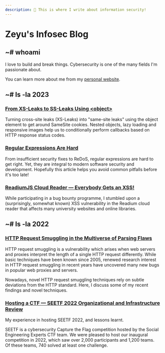 ```yaml
---
description: 👋 This is where I write about information security!
---
```


# Zeyu's Infosec Blog

## \~# whoami

I love to build and break things. Cybersecurity is one of the many fields I'm passionate about.

You can learn more about me from my [personal website](https://www.zeyu2001.com/).

## \~# ls -la 2023

### [From XS-Leaks to SS-Leaks Using \<object>](2023/from-xs-leaks-to-ss-leaks-using-less-than-object-greater-than.md)

Turning cross-site leaks (XS-Leaks) into "same-site leaks" using the object element to get around SameSite cookies. Nested objects, lazy loading and responsive images help us to conditionally perform callbacks based on HTTP response status codes.

### [Regular Expressions Are Hard](2023/regular-expressions-are-hard.md)

From insufficient security fixes to ReDoS, regular expressions are hard to get right. Yet, they are integral to modern software security and development. Hopefully this article helps you avoid common pitfalls before it's too late!

### [ReadiumJS Cloud Reader — Everybody Gets an XSS!](2023/readiumjs-cloud-reader-everybody-gets-an-xss.md)

While participating in a bug bounty programme, I stumbled upon a (surprisingly, somewhat known) XSS vulnerability in the Readium cloud reader that affects many university websites and online libraries.

## \~# ls -la 2022

### [HTTP Request Smuggling in the Multiverse of Parsing Flaws](2022/http-request-smuggling-in-the-multiverse-of-parsing-flaws.md)

HTTP request smuggling is a vulnerability which arises when web servers and proxies interpret the length of a single HTTP request differently. While basic techniques have been known since 2005, renewed research interest in HTTP request smuggling in recent years have uncovered many new bugs in popular web proxies and servers.&#x20;

Nowadays, novel HTTP request smuggling techniques rely on subtle deviations from the HTTP standard. Here, I discuss some of my recent findings and novel techniques.

### [Hosting a CTF — SEETF 2022 Organizational and Infrastructure Review](2022/hosting-a-ctf-seetf-2022-organizational-and-infrastructure-review.md)

My experience in hosting SEETF 2022, and lessons learnt.

SEETF is a cybersecurity Capture the Flag competition hosted by the Social Engineering Experts CTF team. We were pleased to host our inaugural competition in 2022, which saw over 2,000 participants and 1,200 teams. Of these teams, 740 solved at least one challenge.

